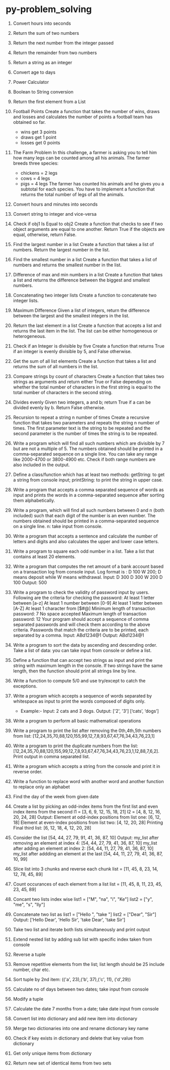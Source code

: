 # py-problem_solving

01. Convert hours into seconds

02. Return the sum of two numbers

03. Return the next number from the integer passed

04. Return the remainder from two numbers

05. Return a string as an integer

06. Convert age to days

07. Power Calculator

08. Boolean to String conversion

09. Return the first element from a List

10. Football Points
    Create a function that takes the number of wins, draws and losses and calculates the number of points a football team has obtained so far.
    - wins get 3 points
    - draws get 1 point
    - losses get 0 points
    
11. The Farm Problem
    In this challenge, a farmer is asking you to tell him how many legs can be counted among all his animals. The farmer breeds three species:
    - chickens = 2 legs
    - cows = 4 legs
    - pigs = 4 legs
    The farmer has counted his animals and he gives you a subtotal for each species. You have to implement a function that returns the total number of legs of all the animals.

12. Convert hours and minutes into seconds

13. Convert string to integer and vice-versa

14. Check if obj1 Is Equal to obj2
    Create a function that checks to see if two object arguments are equal to one another. Return True if the objects are equal, otherwise, return False.

15. Find the largest number in a list
    Create a function that takes a list of numbers. Return the largest number in the list.

16. Find the smallest number in a list
    Create a function that takes a list of numbers and returns the smallest number in the list.

17. Difference of max and min numbers in a list
    Create a function that takes a list and returns the difference between the biggest and smallest numbers.

18. Concatenating two integer lists
    Create a function to concatenate two integer lists.

19. Maximum Difference
    Given a list of integers, return the difference between the largest and the smallest integers in the list.

20. Return the last element in a list
    Create a function that accepts a list and returns the last item in the list. The list can be either homogeneous or heterogeneous.

21. Check if an Integer is divisible by five
    Create a function that returns True if an integer is evenly divisible by 5, and False otherwise.

22. Get the sum of all list elements
    Create a function that takes a list and returns the sum of all numbers in the list.

23. Compare strings by count of characters
    Create a function that takes two strings as arguments and return either True or False depending on whether the total number of characters in the first string is equal to the total number of characters in the second string.

24. Divides evenly
    Given two integers, a and b; return True if a can be divided evenly by b. Return False otherwise.

25. Recursion to repeat a string n number of times
    Create a recursive function that takes two parameters and repeats the string n number of times. The first parameter text is the string to be repeated and the second parameter is the number of times the string is to be repeated.

26. Write a program which will find all such numbers which are divisible by 7 but are not a multiple of 5. The numbers obtained should be printed in a comma-separated sequence on a single line. You can take any range like 2000-4700 or 3800-4900 etc. Check if both range numbers are also included in the output. 

27. Define a class/function which has at least two methods: getString: to get a string from console input; printString: to print the string in upper case.

28. Write a program that accepts a comma separated sequence of words as input and prints the words in a comma-separated sequence after sorting them alphabetically. 

29. Write a program, which will find all such numbers between 0 and n (both included) such that each digit of the number is an even number. The numbers obtained should be printed in a comma-separated sequence on a single line. n: take input from console.

30. Write a program that accepts a sentence and calculate the number of letters and digits and also calculates the upper and lower case letters.

31. Write a program to square each odd number in a list. Take a list that contains at least 20 elements.

32. Write a program that computes the net amount of a bank account based on a transaction log from console input. 
    Log format is :  D 100 W 200; D means deposit while W means withdrawal. 
    Input: D 300 D 300 W 200 D 100
    Output: 500

33. Write a program to check the validity of password input by users. Following are the criteria for checking the password:
    At least 1 letter between [a-z]
    At least 1 number between [0-9]
    At least 1 letter between [A-Z]
    At least 1 character from [$#@]
    Minimum length of transaction password: 7
    No space accepted
    Maximum length of transaction password: 12 
Your program should accept a sequence of comma separated passwords and will check them according to the above criteria. Passwords that match the criteria are to be printed, each separated by a comma. 
    Input: ABd1234@1 
    Output: ABd1234@1
 
34. Write a program to sort the data by ascending and descending order. Take a list of data: you can take input from console or define a list.

35. Define a function that can accept two strings as input and print the string with maximum length in the console. If two strings have the same length, then the function should print all strings line by line.

36. Write a function to compute 5/0 and use try/except to catch the exceptions.

37. Write a program which accepts a sequence of words separated by whitespace as input to print the words composed of digits only.
    - Example:- 
      Input: 2 cats and 3 dogs.
      Output: ['2', '3'] [‘cats’, ‘dogs’]
      
38. Write a program to perform all basic mathematical operations
 
39. Write a program to print the list after removing the 0th,4th,5th numbers from list:
   [12,24,35,70,88,120,155,99,12,7,8,93,67,47,76,34,43,76,23,1]
   
40. Write a program to print the duplicate numbers from the list: 
    [12,24,35,70,88,120,155,99,12,7,8,93,67,47,76,34,43,76,23,1,12,88,7,6,2].
    Print output in comma separated list.

41. Write a program which accepts a string from the console and print it in reverse order.

42. Write a function to replace word with another word and another function to replace only an alphabet
 
43. Find the day of the week from given date

44. Create a list by picking an odd-index items from the first list and even index items from the second
    l1 = [3, 6, 9, 12, 15, 18, 21]
    l2 = [4, 8, 12, 16, 20, 24, 28] 
    Output:
	Element at odd-index positions from list one: [6, 12, 18]
	Element at even-index positions from list two: [4, 12, 20, 28]
	Printing Final third list: [6, 12, 18, 4, 12, 20, 28]

45. Consider the list [54, 44, 27, 79, 91, 41, 36, 87, 10]
    Output:
	my_list after removing an element at index 4: [54, 44, 27, 79, 41, 36, 87, 10]
	my_list after adding an element at index 2: [54, 44, 11, 27, 79, 41, 36, 87, 10]
	my_list after addding an element at the last [54, 44, 11, 27, 79, 41, 36, 87, 10, 99]

46. Slice list into 3 chunks and reverse each chunk 
    list = [11, 45, 8, 23, 14, 12, 78, 45, 89] 

47. Count occurances of each element from a list
    list = [11, 45, 8, 11, 23, 45, 23, 45, 89]

48. Concant two lists index wise 
    list1 = ["M", "na", "i", "Ke"]
    list2 = ["y", "me", "s", "lly"]

49. Concatenate two list as
    list1 = ["Hello ", "take "]
    list2 = ["Dear", "Sir"]  
    Output: ['Hello Dear', 'Hello Sir', 'take Dear', 'take Sir']

50. Take two list and iterate both lists simultaneously and print output

51. Extend nested list by adding sub list with specific index taken from console

52. Reverse a tuple

53. Remove repetitive elements from the list; list length should be 25 include number, char etc.

54. Sort tuple by 2nd item: (('a', 23),('b', 37),('c', 11), ('d',29))

55. Calculate no of days between two dates; take input from console 

56. Modify a tuple

57. Calculate the date 7 months from a date; take date input from console

58. Convert list into dictionary and add new item into dictionary

59. Merge two dictionaries into one and rename dictionary key name 

60. Check if key exists in dictionary and delete that key value from dictionary

61. Get only unique items from dictionary

62. Return new set of identical items from two sets